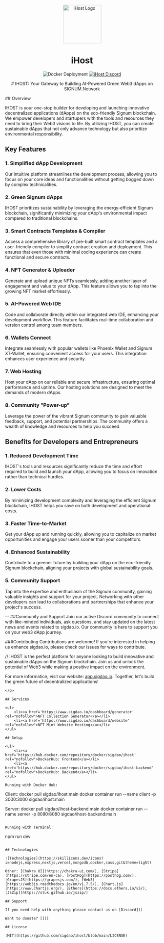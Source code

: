<p align="center">
    <a href='https://app.sigdao.io/' rel='nofollow'>
        <img src='https://avatars.githubusercontent.com/u/136441453?s=200&v=4' alt='iHost Logo' width='125px'/>
    </a>
</p>

<h1 align="center">iHost</h1>

<p align="center">
    <img src='https://github.com/sigdao/ihost/actions/workflows/docker-deployment.yml/badge.svg' alt='Docker Deployment'>
    <a href="[https://discord.gg/BMZZXZMnmv](https://discord.gg/tX9fm765Cr)" rel="follow">
        <img src='https://img.shields.io/discord/925910496354381854.svg?color=7289da&label=discord&logo=discord&style=flat' alt='iHost Discord' />
    </a>
</p>

<p align="center">
    # IHOST: Your Gateway to Building AI-Powered Green Web3 dApps on SIGNUM.Network
</p>

<p>
## Overview

IHOST is your one-stop builder for developing and launching innovative decentralized applications (dApps) on the eco-friendly Signum blockchain. We empower developers and startupers with the tools and resources they need to bring their Web3 visions to life. By utilizing IHOST, you can create sustainable dApps that not only advance technology but also prioritize environmental responsibility.

## Key Features

### 1. Simplified dApp Development
Our intuitive platform streamlines the development process, allowing you to focus on your core ideas and functionalities without getting bogged down by complex technicalities.

### 2. Green Signum dApps
IHOST prioritizes sustainability by leveraging the energy-efficient Signum blockchain, significantly minimizing your dApp's environmental impact compared to traditional blockchains.

### 3. Smart Contracts Templates & Compiler
Access a comprehensive library of pre-built smart contract templates and a user-friendly compiler to simplify contract creation and deployment. This ensures that even those with minimal coding experience can create functional and secure contracts.

### 4. NFT Generator & Uploader
Generate and upload unique NFTs seamlessly, adding another layer of engagement and value to your dApp. This feature allows you to tap into the growing NFT market effortlessly.

### 5. AI-Powered Web IDE
Code and collaborate directly within our integrated web IDE, enhancing your development workflow. This feature facilitates real-time collaboration and version control among team members.

### 6. Wallets Connect
Integrate seamlessly with popular wallets like Phoenix Wallet and Signum XT-Wallet, ensuring convenient access for your users. This integration enhances user experience and security.

### 7. Web Hosting
Host your dApp on our reliable and secure infrastructure, ensuring optimal performance and uptime. Our hosting solutions are designed to meet the demands of modern dApps.

### 8. Community "Power-up"
Leverage the power of the vibrant Signum community to gain valuable feedback, support, and potential partnerships. The community offers a wealth of knowledge and resources to help you succeed.

## Benefits for Developers and Entrepreneurs

### 1. Reduced Development Time
IHOST's tools and resources significantly reduce the time and effort required to build and launch your dApp, allowing you to focus on innovation rather than technical hurdles.

### 2. Lower Costs
By minimizing development complexity and leveraging the efficient Signum blockchain, IHOST helps you save on both development and operational costs.

### 3. Faster Time-to-Market
Get your dApp up and running quickly, allowing you to capitalize on market opportunities and engage your users sooner than your competitors.

### 4. Enhanced Sustainability
Contribute to a greener future by building your dApp on the eco-friendly Signum blockchain, aligning your projects with global sustainability goals.

### 5. Community Support
Tap into the expertise and enthusiasm of the Signum community, gaining valuable insights and support for your project. Networking with other developers can lead to collaborations and partnerships that enhance your project's success.

--
##Community and Support
Join our active Discord community to connect with like-minded individuals, ask questions, and stay updated on the latest news and events related to sigdao.io.
Our community is here to support you on your web3 dApp journey.

###Contributing
Contributions are welcome! If you're interested in helping us enhance sigdao.io, please check our issues for ways to contribute.

// IHOST is the perfect platform for anyone looking to build innovative and sustainable dApps on the Signum blockchain. Join us and unlock the potential of Web3 while making a positive impact on the environment.

For more information, visit our website: [app.sigdao.io](https://app.sigdao.io). Together, let's build the green future of decentralized applications!
```
</p>

## Services

<ul>
    <li><a href='https://www.sigdao.io/dashboard/generator' rel="nofollow">NFT Collection Generator</a></li>
    <li><a href='https://www.sigdao.io/dashboard/website' rel="nofollow">NFT Mint Website Hosting</a></li>
</ul>

## Setup

<ul>
    <li><a href='https://hub.docker.com/repository/docker/sigdao/ihost' rel="nofollow">DockerHub: Frontend</a></li>
    <li><a href='https://hub.docker.com/repository/docker/sigdao/ihost-backend' rel="nofollow">DockerHub: Backend</a></li>
</ul>

Running with Docker Hub:

```
Client:
docker pull sigdao/ihost:main
docker container run --name client -p 3000:3000 sigdao/ihost:main

Server:
docker pull sigdao/ihost-backend:main
docker container run --name server -p 8080:8080 sigdao/ihost-backend:main
```

Running with Terminal:

```
npm run dev
```

## Technologies

![Technologies](https://skillicons.dev/icons?i=nodejs,express,nextjs,vercel,mongodb,docker,sass,git&theme=light)

Other: [Chakra UI](https://chakra-ui.com/), [Stripe](https://stripe.com/en-ca), [PostHog](https://posthog.com/), [GrapesJS](https://grapesjs.com/), [Web3](https://web3js.readthedocs.io/en/v1.7.5/), [Chart.js](https://www.chartjs.org/), [Ethers](https://docs.ethers.io/v5/), [JSZip](https://stuk.github.io/jszip/)

## Support

If you need help with anything please contact us on [Discord]()

Want to donate? []()

## License

[MIT](https://github.com/sigdao/ihost/blob/main/LICENSE)
